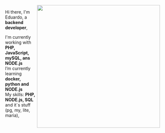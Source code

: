 <img class="column" src="https://www.capthronetechnologies.com/assets/images/web-application-development.png" min-width="400px" max-width="400px" width="400px" align="right">

<div align="left" class="column-text">
<p class="column-text"> 
	Hi there, I'm Eduardo, a <strong>backend developer</strong>,

I'm currently working with <strong> PHP, JavaScript, mySQL, ans NODE.js </strong><br> I’m currently learning <strong> docker, python and NODE.js </strong> <br>My skills: <strong> PHP, NODE.js, SQL </strong> and it`s stuff (pg, my, lite, maria), <strong>

</p>

<style> 
.column
{
  min-width:  400px !important;
}
.column-text
{
  min-width: 600px !important;
}
</style>
